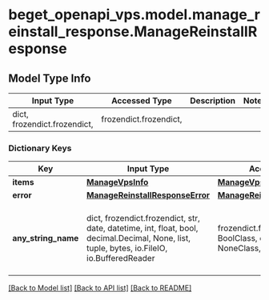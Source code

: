 # beget_openapi_vps.model.manage_reinstall_response.ManageReinstallResponse

## Model Type Info
Input Type | Accessed Type | Description | Notes
------------ | ------------- | ------------- | -------------
dict, frozendict.frozendict,  | frozendict.frozendict,  |  | 

### Dictionary Keys
Key | Input Type | Accessed Type | Description | Notes
------------ | ------------- | ------------- | ------------- | -------------
**items** | [**ManageVpsInfo**](ManageVpsInfo.md) | [**ManageVpsInfo**](ManageVpsInfo.md) |  | [optional] 
**error** | [**ManageReinstallResponseError**](ManageReinstallResponseError.md) | [**ManageReinstallResponseError**](ManageReinstallResponseError.md) |  | [optional] 
**any_string_name** | dict, frozendict.frozendict, str, date, datetime, int, float, bool, decimal.Decimal, None, list, tuple, bytes, io.FileIO, io.BufferedReader | frozendict.frozendict, str, BoolClass, decimal.Decimal, NoneClass, tuple, bytes, FileIO | any string name can be used but the value must be the correct type | [optional]

[[Back to Model list]](../../README.md#documentation-for-models) [[Back to API list]](../../README.md#documentation-for-api-endpoints) [[Back to README]](../../README.md)

